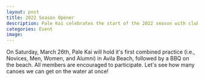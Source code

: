 ```yaml
---
layout: post
title: 2022 Season Opener
description: Pale Kai celebrates the start of the 2022 season with club BBQ. Click here for details!
categories: Event
image: 
---
```

 
On Saturday, March 26th, Pale Kai will hold it's first combined practice (i.e., Novices, Men, Women, and Alumni) in Avila Beach,
followed by a BBQ on the beach. All members are encouraged to participate. Let's see how many canoes we can get on the water at
once!
